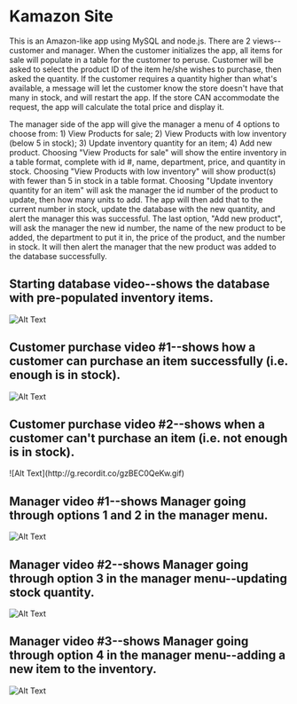 <h1>Kamazon Site</h1>

<p>This is an Amazon-like app using MySQL and node.js. There are 2 views--customer and manager. When the customer initializes the app, all items for sale will populate in a table for the customer to peruse. Customer will be asked to select the product ID of the item he/she wishes to purchase, then asked the quantity. If the customer requires a quantity higher than what's available, a message will let the customer know the store doesn't have that many in stock, and will restart the app. If the store CAN accommodate the request, the app will calculate the total price and display it.</p>

<p>The manager side of the app will give the manager a menu of 4 options to choose from: 1) View Products for sale; 2) View Products with low inventory (below 5 in stock); 3) Update inventory quantity for an item; 4) Add new product. Choosing "View Products for sale" will show the entire inventory in a table format, complete with id #, name, department, price, and quantity in stock. Choosing "View Products with low inventory" will show product(s) with fewer than 5 in stock in a table format. Choosing "Update inventory quantity for an item" will ask the manager the id number of the product to update, then how many units to add. The app will then add that to the current number in stock, update the database with the new quantity, and alert the manager this was successful. The last option, "Add new product", will ask the manager the new id number, the name of the new product to be added, the department to put it in, the price of the product, and the number in stock. It will then alert the manager that the new product was added to the database successfully.</p>


<h2>Starting database video--shows the database with pre-populated inventory items.</h2>

![Alt Text](http://g.recordit.co/knzgcfwo09.gif)

<h2>Customer purchase video #1--shows how a customer can purchase an item successfully (i.e. enough is in stock).</h2>

![Alt Text](http://g.recordit.co/ZYm7QKWtPL.gif)

<h2>Customer purchase video #2--shows when a customer can't purchase an item (i.e. not enough is in stock).</h2>
![Alt Text](http://g.recordit.co/gzBEC0QeKw.gif)

<h2>Manager video #1--shows Manager going through options 1 and 2 in the manager menu.</h2>

![Alt Text](http://g.recordit.co/4S3JellVnK.gif)

<h2>Manager video #2--shows Manager going through option 3 in the manager menu--updating stock quantity.</h2>

![Alt Text](http://g.recordit.co/eTQnSXn1uw.gif)

<h2>Manager video #3--shows Manager going through option 4 in the manager menu--adding a new item to the inventory.</h2>

![Alt Text](http://g.recordit.co/KPqfuP1LlG.gif)






